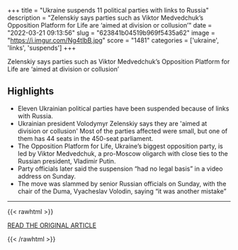 +++
title = "Ukraine suspends 11 political parties with links to Russia"
description = "Zelenskiy says parties such as Viktor Medvedchuk’s Opposition Platform for Life are ‘aimed at division or collusion’"
date = "2022-03-21 09:13:56"
slug = "623841b04519b969f5435a62"
image = "https://i.imgur.com/Ng4tlbB.jpg"
score = "1481"
categories = ['ukraine', 'links', 'suspends']
+++

Zelenskiy says parties such as Viktor Medvedchuk’s Opposition Platform for Life are ‘aimed at division or collusion’

## Highlights

- Eleven Ukrainian political parties have been suspended because of links with Russia.
- Ukrainian president Volodymyr Zelenskiy says they are 'aimed at division or collusion' Most of the parties affected were small, but one of them has 44 seats in the 450-seat parliament.
- The Opposition Platform for Life, Ukraine’s biggest opposition party, is led by Viktor Medvedchuk, a pro-Moscow oligarch with close ties to the Russian president, Vladimir Putin.
- Party officials later said the suspension “had no legal basis” in a video address on Sunday.
- The move was slammed by senior Russian officials on Sunday, with the chair of the Duma, Vyacheslav Volodin, saying “it was another mistake”

---

{{< rawhtml >}}
  <p class="article-category">
    <a target="_blank" href="https://www.theguardian.com/world/2022/mar/20/ukraine-suspends-11-political-parties-with-links-to-russia">READ THE ORIGINAL ARTICLE</a>
  </p>
{{< /rawhtml >}}
